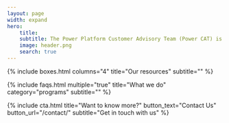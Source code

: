 ```yaml
---
layout: page
width: expand
hero:
    title: 
    subtitle: The Power Platform Customer Advisory Team (Power CAT) is a group of solution architects, engineers, and program managers in Power Platform engineering. We work with customers to solve their hardest problems and guide them to success with Power Platform.
    image: header.png
    search: true
---
```



{% include boxes.html columns="4" title="Our resources" subtitle="" %}

{% include faqs.html multiple="true" title="What we do" category="programs" subtitle="" %}

<!-- {% include featured.html tag="featured" title="Popular Articles" subtitle="Featured articles" %} -->

<!-- {% include videos.html columns="2" title="Power CAT Live" subtitle="Videos about Power Platform" %} -->


<!--{% include team.html authors="evan, john, sara, alex, tom, daniel" title="We are here to help" subtitle="Our team is just an email away ready to answer your questions" %}-->

{% include cta.html title="Want to know more?" button_text="Contact Us" button_url="/contact/" subtitle="Get in touch with us" %}

